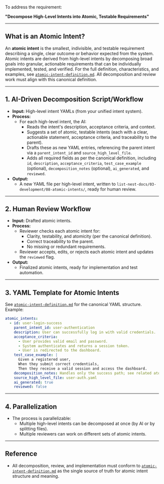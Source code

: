 To address the requirement:

**"Decompose High-Level Intents into Atomic, Testable Requirements"**

---

## What is an Atomic Intent?

An **atomic intent** is the smallest, indivisible, and testable requirement describing a single, clear outcome or behavior expected from the system. Atomic intents are derived from high-level intents by decomposing broad goals into granular, actionable requirements that can be individually implemented, tested, and verified. For the full definition, characteristics, and examples, see [`atomic-intent-definition.md`](./atomic-intent-definition.md). All decomposition and review work must align with this canonical definition.

---

## 1. AI-Driven Decomposition Script/Workflow

- **Input:** High-level intent YAMLs (from your unified intent system).
- **Process:**  
  - For each high-level intent, the AI:
    - Reads the intent's description, acceptance criteria, and context.
    - Suggests a set of atomic, testable intents (each with a clear, actionable statement, acceptance criteria, and traceability to the parent).
    - Drafts these as new YAML entries, referencing the parent intent via a `parent_intent_id` and `source_high_level_file`.
    - Adds all required fields as per the canonical definition, including `id`, `description`, `acceptance_criteria`, `test_case_example` (optional), `decomposition_notes` (optional), `ai_generated`, and `reviewed`.
- **Output:**  
  - A new YAML file per high-level intent, written to `list-nest-docs/03-development/08-atomic-intents/`, ready for human review.

---

## 2. Human Review Workflow

- **Input:** Drafted atomic intents.
- **Process:**  
  - Reviewer checks each atomic intent for:
    - Clarity, testability, and atomicity (per the canonical definition).
    - Correct traceability to the parent.
    - No missing or redundant requirements.
  - Reviewer accepts, edits, or rejects each atomic intent and updates the `reviewed` flag.
- **Output:**  
  - Finalized atomic intents, ready for implementation and test automation.

---

## 3. YAML Template for Atomic Intents

See [`atomic-intent-definition.md`](./atomic-intent-definition.md) for the canonical YAML structure. Example:

```yaml
atomic_intents:
  - id: user-login-success
    parent_intent_id: user-authentication
    description: User can successfully log in with valid credentials.
    acceptance_criteria:
      - User provides valid email and password.
      - System authenticates and returns a session token.
      - User is redirected to the dashboard.
    test_case_example: |
      Given a registered user,
      When they submit correct credentials,
      Then they receive a valid session and access the dashboard.
    decomposition_notes: Handles only the success path; see related atomic intents for error cases.
    source_high_level_file: user-auth.yaml
    ai_generated: true
    reviewed: false
```

---

## 4. Parallelization

- The process is parallelizable:  
  - Multiple high-level intents can be decomposed at once (by AI or by splitting files).
  - Multiple reviewers can work on different sets of atomic intents.

---

## Reference
- All decomposition, review, and implementation must conform to [`atomic-intent-definition.md`](./atomic-intent-definition.md) as the single source of truth for atomic intent structure and meaning.